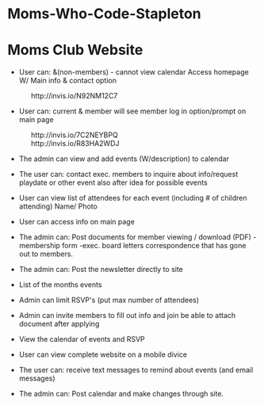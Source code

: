 # Moms-Who-Code-Stapleton
<h1>Moms Club Website</h1>
 
  - User can: &(non-members) - cannot view calendar
   	Access homepage W/ Main info & contact option
    
    <ul style="list-style-type:none">
    <li>http://invis.io/N92NM12C7</li>
   </ul>

  - User can: current & member
   	will see member log in option/prompt on main page
     
     <ul style="list-style-type:none">
     <li>http://invis.io/7C2NEYBPQ</li>
     <li>http://invis.io/R83HA2WDJ</li>
     </ul>

 - The admin can view and add events (W/description) to calendar
 
 - The user can: contact exec. members to inquire about info/request playdate or other event
      also after idea for possible events 

 - User can view list of attendees for each event (including # of children attending)
     Name/ Photo
 - User can access info on main page

 - The admin can: Post documents for member viewing / download 
  	(PDF)
  		-membership form
  		-exec. board letters
  	   correspondence that has gone out to members.

-	The admin can: Post the newsletter directly to site

- 	List of the months events

-	Admin can limit RSVP's (put max number of attendees)

-	Admin can invite members to fill out info and join
	be able to attach document after applying 
	
-	View the calendar of events and RSVP

-	User can view complete website on a mobile divice

-	The user can: receive text messages to remind about events (and email messages)

-	The admin can: Post calendar and make changes through site.  
